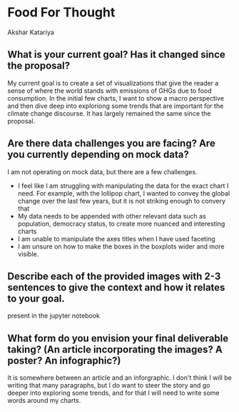 # Food For Thought

Akshar Katariya

## What is your current goal? Has it changed since the proposal?
My current goal is to create a set of visualizations that give the reader a sense of where the world stands with emissions of GHGs due to food consumption. In the initial few charts, I want to show a macro perspective
and then dive deep into exploriong some trends that are important for the climate change discourse. It has largely remained  the same since the proposal. 

## Are there data challenges you are facing? Are you currently depending on mock data?
I am not operating on mock data, but there are a few challenges. 
-  I feel like I am struggling with manipulating the data for the exact chart I need. For example, with the lollipop chart, I wanted to convey the global change over the last few years, but it is not striking enough to convery that
-  My data needs to be appended with other relevant data such as population, democracy status, to create more nuanced and interesting charts
- I am unable to manipulate the axes titles when I have used faceting
- I am unsure on how to make the boxes in the boxplots wider and more visible.

## Describe each of the provided images with 2-3 sentences to give the context and how it relates to your goal.
present in the jupyter notebook

## What form do you envision your final deliverable taking? (An article incorporating the images? A poster? An infographic?)
It is somewhere between an article and an inforgraphic. I don't think I will be writing that many paragraphs, but I do want to steer the story and go deeper into exploring some trends, and for that I will need to write some words around my charts. 

